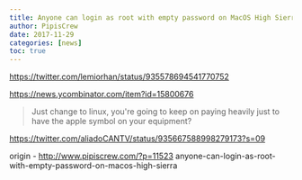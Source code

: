```yaml
---
title: Anyone can login as root with empty password on MacOS High Sierra
author: PipisCrew
date: 2017-11-29
categories: [news]
toc: true
---
```


https://twitter.com/lemiorhan/status/935578694541770752

https://news.ycombinator.com/item?id=15800676

> Just change to linux, you're going to keep on paying heavily just to have the apple symbol on your equipment?

https://twitter.com/aliadoCANTV/status/935667588998279173?s=09

origin - http://www.pipiscrew.com/?p=11523 anyone-can-login-as-root-with-empty-password-on-macos-high-sierra